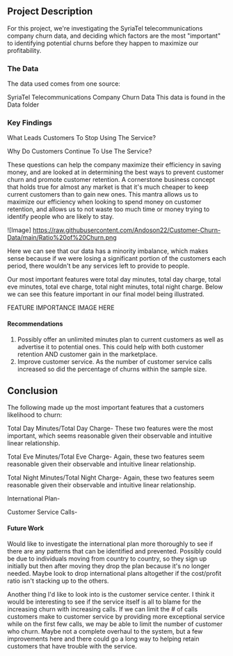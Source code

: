 
## Project Description

For this project, we're investigating the SyriaTel telecommunications company churn data, and deciding which factors are the most "important" to identifying potential churns before they happen to maximize our profitability.

### The Data

The data used comes from one source:

SyriaTel Telecommunications Company Churn Data
This data is found in the Data folder

### Key Findings

What Leads Customers To Stop Using The Service?

Why Do Customers Continue To Use The Service?

These questions can help the company maximize their efficiency in saving money, and are looked at in determining the best ways to prevent customer churn and promote customer retention.  A cornerstone business concept that holds true for almost any market is that it's much cheaper to keep current customers than to gain new ones.  This mantra allows us to maximize our efficiency when looking to spend money on customer retention, and allows us to not waste too much time or money trying to identify people who are likely to stay.


![Image] https://raw.githubusercontent.com/Andoson22/Customer-Churn-Data/main/Ratio%20of%20Churn.png


Here we can see that our data has a minority imbalance, which makes sense because if we were losing a significant portion of the customers each period, there wouldn't be any services left to provide to people.

Our most important features were total day minutes, total day charge, total eve minutes, total eve charge, total night minutes, total night charge.  Below we can see this feature important in our final model being illustrated.


FEATURE IMPORTANCE IMAGE HERE


#### Recommendations
1. Possibly offer an unlimited minutes plan to current customers as well as advertise it to potential ones.  This could help with both customer retention AND customer gain in the marketplace.
2. Improve customer service.  As the number of customer service calls increased so did the percentage of churns within the sample size.

## Conclusion

The following made up the most important features that a customers likelihood to churn:

Total Day Minutes/Total Day Charge-  These two features were the most important, which seems reasonable given their observable and intuitive linear relationship.

Total Eve Minutes/Total Eve Charge-  Again, these two features seem reasonable given their observable and intuitive linear relationship.

Total Night Minutes/Total Night Charge-  Again, these two features seem reasonable given their observable and intuitive linear relationship.

International Plan- 

Customer Service Calls- 


#### Future Work

Would like to investigate the international plan more thoroughly to see if there are any patterns that can be identified and prevented.  Possibly could be due to individuals moving from country to country, so they sign up initially but then after moving they drop the plan because it's no longer needed.  Maybe look to drop international plans altogether if the cost/profit ratio isn't stacking up to the others.

Another thing I'd like to look into is the customer service center.  I think it would be interesting to see if the service itself is all to blame for the increasing churn with increasing calls.  If we can limit the # of calls customers make to customer service by providing more exceptional service while on the first few calls, we may be able to limit the number of customer who churn.  Maybe not a complete overhaul to the system, but a few improvements here and there could go a long way to helping retain customers that have trouble with the service.

